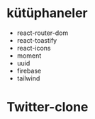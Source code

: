 # kütüphaneler

- react-router-dom
- react-toastify
- react-icons
- moment
- uuid
- firebase
- tailwind
# Twitter-clone
